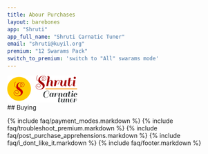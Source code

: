 ```yaml
---
title: Abour Purchases
layout: barebones
app: "Shruti"
app_full_name: "Shruti Carnatic Tuner"
email: "shruti@kuyil.org"
premium: "12 Swarams Pack"
switch_to_premium: 'switch to "All" swarams mode'
---
```


<div class='container'>
  <div class="row justify-content-sm-center">
    <div class="col-auto ">
      <img class="img" src="/images/shruti_seal.png" alt="{{ page.app_full_name }}"/>
    </div>
  </div>
</div>

<div class='row'>
</div>
## Buying

{% include faq/payment_modes.markdown %}
{% include faq/troubleshoot_premium.markdown %}
{% include faq/post_purchase_apprehensions.markdown %}
{% include faq/i_dont_like_it.markdown %}
{% include faq/footer.markdown %}
